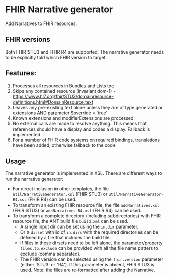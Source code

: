 # FHIR Narrative generator

Add Narratives to FHIR resources.

## FHIR versions

Both FHIR STU3 and FHIR R4 are supported. The narrative generator needs to be explicitly told which FHIR version to target.

## Features:

1. Processes all resources in Bundles and Lists too
2. Skips any contained resource (invariant dom-1) - https://www.hl7.org/fhir/STU3/domainresource-definitions.html#DomainResource.text
3. Leaves any pre-existing text alone unless they are of type generated or extensions AND parameter $override = 'true'
4. Known extensions and modifierExtensions are processed
5. No external calls are made to resolve anything. This means that references should have a display and codes a display. Fallback is implemented
6. For a number of FHIR code systems on required bindings, translations have been added, otherwise fallback to the code

## Usage

The narrative generator is implemented in XSL. There are different ways to run the narrative generator:

* For direct inclusion in other templates, the file `util/NarrativeGenerator.xsl` (FHIR STU3) or `util/NarrativeGenerator-R4.xsl` (FHIR R4) can be used.
* To transform an existing FHIR resource file, the file `addNarratives.xsl` (FHIR STU3) or `addNarratives-R4.xsl` (FHIR R4) can be used.
* To transform a complete directory (including subdirectories) with FHIR resource file, the ANT build file `build.xml` can be used.
  * A single input dir can be set using the `in.dir` parameter.
  * Or a `dirset` with id of `in.dirs` with the required directories can be defined by a file that includes the build file.
  * If files in these dirsets need to be left alone, the parameter/property `files.to.exclude` can be provided with all the file name patters to exclude (comma separated).
  * The FHIR version can be selected using the `fhir.version` parameter (either 'STU3' or 'R4'). If this parameter is absent, FHIR STU3 is used.
  Note: the files are re-formatted after adding the Narrative.
